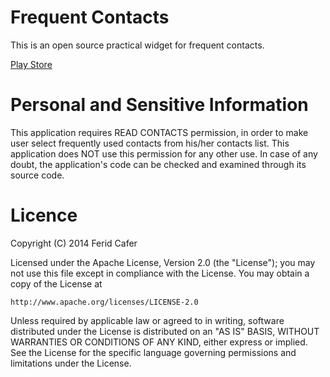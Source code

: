 # Frequent Contacts

This is an open source practical widget for frequent contacts.

[Play Store](https://play.google.com/store/apps/details?id=com.ferid.app.frequentcontacts)


# Personal and Sensitive Information

This application requires READ CONTACTS permission, in order to make user select frequently used contacts from his/her contacts list.
This application does NOT use this permission for any other use. In case of any doubt, the application's code can be checked and examined through its source code.


# Licence

Copyright (C) 2014 Ferid Cafer

Licensed under the Apache License, Version 2.0 (the "License");
you may not use this file except in compliance with the License.
You may obtain a copy of the License at

    http://www.apache.org/licenses/LICENSE-2.0

Unless required by applicable law or agreed to in writing, software
distributed under the License is distributed on an "AS IS" BASIS,
WITHOUT WARRANTIES OR CONDITIONS OF ANY KIND, either express or implied.
See the License for the specific language governing permissions and
limitations under the License.